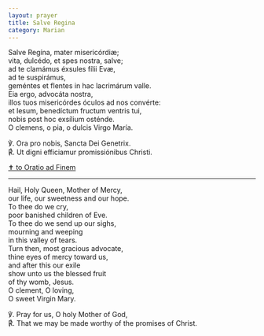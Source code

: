 ```yaml
---
layout: prayer
title: Salve Regina
category: Marian
---
```

Salve Regína, mater misericórdiæ;  
vita, dulcédo, et spes nostra, salve;  
ad te clamámus éxsules fílii Evæ,  
ad te suspirámus,  
geméntes et flentes in hac lacrimárum valle.  
Eia ergo, advocáta nostra,  
illos tuos misericórdes óculos ad nos convérte:  
et Iesum, benedíctum fructum ventris tui,  
nobis post hoc exsílium osténde.  
O clemens, o pia, o dulcis Virgo María.

℣. Ora pro nobis, Sancta Dei Genetrix.  
℟. Ut digni efficiamur promissiónibus Christi.

<p><a class="muted small" href="/prayers/oratio-ad-finem/">&#10013;&#65038 to Oratio ad Finem</a>

* * *

Hail, Holy Queen, Mother of Mercy,  
our life, our sweetness and our hope.  
To thee do we cry,  
poor banished children of Eve.  
To thee do we send up our sighs,  
mourning and weeping  
in this valley of tears.  
Turn then, most gracious advocate,  
thine eyes of mercy toward us,  
and after this our exile  
show unto us the blessed fruit  
of thy womb, Jesus.  
O clement, O loving,  
O sweet Virgin Mary.  

℣. Pray for us, O holy Mother of God,  
℟. That we may be made worthy of the promises of Christ.